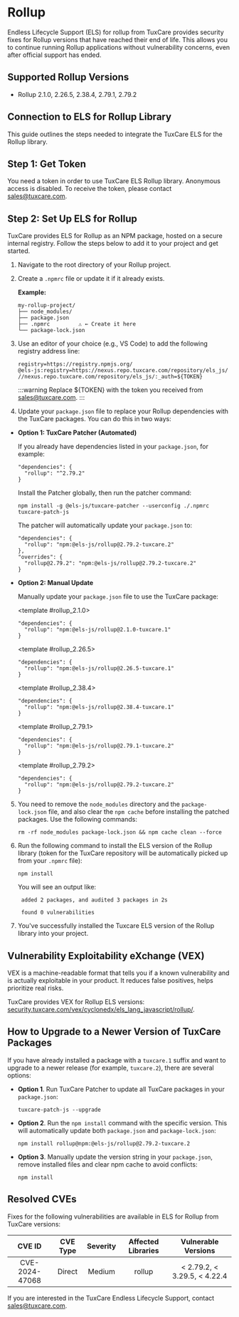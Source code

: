 # Rollup

Endless Lifecycle Support (ELS) for rollup from TuxCare provides security fixes for Rollup versions that have reached their end of life. This allows you to continue running Rollup applications without vulnerability concerns, even after official support has ended.

## Supported Rollup Versions

* Rollup 2.1.0, 2.26.5, 2.38.4, 2.79.1, 2.79.2

## Connection to ELS for Rollup Library

This guide outlines the steps needed to integrate the TuxCare ELS for the Rollup library.

## Step 1: Get Token

You need a token in order to use TuxCare ELS Rollup library. Anonymous access is disabled. To receive the token, please contact [sales@tuxcare.com](mailto:sales@tuxcare.com).

## Step 2: Set Up ELS for Rollup

TuxCare provides ELS for Rollup as an NPM package, hosted on a secure internal registry. Follow the steps below to add it to your project and get started.

1. Navigate to the root directory of your Rollup project.
2. Create a `.npmrc` file or update it if it already exists.

   **Example:**

   ```text
   my-rollup-project/
   ├── node_modules/
   ├── package.json
   ├── .npmrc         ⚠️ ← Create it here
   └── package-lock.json
   ```

3. Use an editor of your choice (e.g., VS Code) to add the following registry address line:

   <CodeWithCopy>

   ```text
   registry=https://registry.npmjs.org/
   @els-js:registry=https://nexus.repo.tuxcare.com/repository/els_js/
   //nexus.repo.tuxcare.com/repository/els_js/:_auth=${TOKEN}
   ```

   </CodeWithCopy>

   :::warning
   Replace ${TOKEN} with the token you received from [sales@tuxcare.com](mailto:sales@tuxcare.com).
   :::

4. Update your `package.json` file to replace your Rollup dependencies with the TuxCare packages. You can do this in two ways:

  * **Option 1: TuxCare Patcher (Automated)**

    If you already have dependencies listed in your `package.json`, for example:

    ```text
    "dependencies": {
      "rollup": "^2.79.2"
    }
    ```

    Install the Patcher globally, then run the patcher command:

    <CodeWithCopy>

    ```text
    npm install -g @els-js/tuxcare-patcher --userconfig ./.npmrc
    tuxcare-patch-js
    ```

    </CodeWithCopy>

    The patcher will automatically update your `package.json` to:

    ```text
    "dependencies": {
      "rollup": "npm:@els-js/rollup@2.79.2-tuxcare.2"
    },
    "overrides": {
      "rollup@2.79.2": "npm:@els-js/rollup@2.79.2-tuxcare.2"
    }
    ```
    
  * **Option 2: Manual Update**

     Manually update your `package.json` file to use the TuxCare package:

    <TableTabs label="Choose Rollup version: " >

     <template #rollup_2.1.0>

     <CodeWithCopy>

     ```text
     "dependencies": {
       "rollup": "npm:@els-js/rollup@2.1.0-tuxcare.1"
     }
     ```

     </CodeWithCopy>

     </template>

     <template #rollup_2.26.5>

     <CodeWithCopy>

     ```text
     "dependencies": {
       "rollup": "npm:@els-js/rollup@2.26.5-tuxcare.1"
     }
     ```

     </CodeWithCopy>

     </template>

     <template #rollup_2.38.4>

     <CodeWithCopy>

     ```text
     "dependencies": {
       "rollup": "npm:@els-js/rollup@2.38.4-tuxcare.1"
     }
     ```

     </CodeWithCopy>

     </template>

     <template #rollup_2.79.1>

     <CodeWithCopy>

     ```text
     "dependencies": {
       "rollup": "npm:@els-js/rollup@2.79.1-tuxcare.2"
     }
     ```

     </CodeWithCopy>

     </template>

     <template #rollup_2.79.2>

     <CodeWithCopy>

     ```text
     "dependencies": {
       "rollup": "npm:@els-js/rollup@2.79.2-tuxcare.2"
     }
     ```

     </CodeWithCopy>

     </template>

    </TableTabs>

5. You need to remove the `node_modules` directory and the `package-lock.json` file, and also clear the `npm cache` before installing the patched packages. Use the following commands:
   
   <CodeWithCopy>

   ```text
   rm -rf node_modules package-lock.json && npm cache clean --force
   ```

   </CodeWithCopy>

6. Run the following command to install the ELS version of the Rollup library (token for the TuxCare repository will be automatically picked up from your `.npmrc` file):

   <CodeWithCopy>

   ```text
   npm install
   ```

   </CodeWithCopy>

   You will see an output like:

   ```text
    added 2 packages, and audited 3 packages in 2s
    
    found 0 vulnerabilities
   ```

7. You've successfully installed the Tuxcare ELS version of the Rollup library into your project.

## Vulnerability Exploitability eXchange (VEX) 

VEX is a machine-readable format that tells you if a known vulnerability and is actually exploitable in your product. It reduces false positives, helps prioritize real risks.

TuxCare provides VEX for Rollup ELS versions: [security.tuxcare.com/vex/cyclonedx/els_lang_javascript/rollup/](https://security.tuxcare.com/vex/cyclonedx/els_lang_javascript/rollup/).

## How to Upgrade to a Newer Version of TuxCare Packages

If you have already installed a package with a `tuxcare.1` suffix and want to upgrade to a newer release (for example, `tuxcare.2`), there are several options:

* **Option 1**. Run TuxCare Patcher to update all TuxCare packages in your `package.json`:

  <CodeWithCopy>

  ```text
  tuxcare-patch-js --upgrade
  ```

  </CodeWithCopy>

* **Option 2**. Run the `npm install` command with the specific version. This will automatically update both `package.json` and `package-lock.json`:

  <CodeWithCopy>

  ```text
  npm install rollup@npm:@els-js/rollup@2.79.2-tuxcare.2
  ```

  </CodeWithCopy>

* **Option 3**. Manually update the version string in your `package.json`, remove installed files and clear npm cache to avoid conflicts:

  <CodeWithCopy>

  ```text
  npm install
  ```

  </CodeWithCopy>

## Resolved CVEs

Fixes for the following vulnerabilities are available in ELS for Rollup from TuxCare versions:

| CVE ID         | CVE Type | Severity | Affected Libraries | Vulnerable Versions |
| :------------: | :------: |:--------:|:------------------:| :----------------: |
| CVE-2024-47068 | Direct   | Medium   |       rollup       | < 2.79.2, < 3.29.5, < 4.22.4 |

If you are interested in the TuxCare Endless Lifecycle Support, contact [sales@tuxcare.com](mailto:sales@tuxcare.com).
